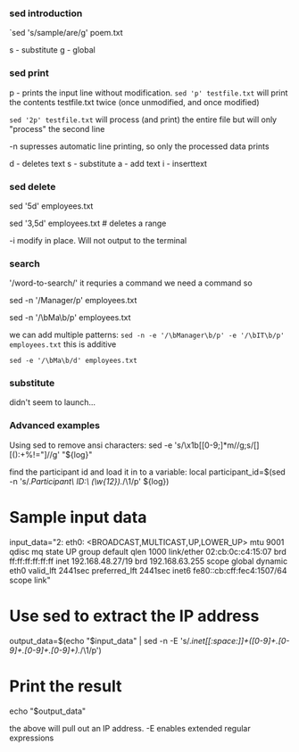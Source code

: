 ### sed introduction

`sed 's/sample/are/g' poem.txt

s - substitute 
g - global

### sed print
p - prints the input line without modification.
`sed 'p' testfile.txt` will print the contents testfile.txt twice (once unmodified, and once modified)

`sed '2p' testfile.txt` will process (and print) the entire file but will only "process" the second line

-n supresses automatic line printing, so only the processed data prints

d - deletes text
s - substitute
a - add text
i - inserttext

### sed delete

sed '5d' employees.txt

sed '3,5d' employees.txt # deletes a range

-i modify in place. Will not output to the terminal

### search
'/word-to-search/' it requries a command
we need a command so

sed -n '/Manager/p' employees.txt

sed -n '/\bMa\b/p' employees.txt

we can add multiple patterns:
`sed -n -e '/\bManager\b/p' -e '/\bIT\b/p' employees.txt` this is additive

`sed -e '/\bMa\b/d' employees.txt`

### substitute

didn't seem to launch...


### Advanced examples

Using sed to remove ansi characters:
sed -e 's/\x1b\[[0-9;]*m//g;s/[][():\+\%\!\=\"]//g' "${log}"

find the participant id and load it in to a variable:
local participant_id=$(sed -n 's/.*Participant\ ID\:\ \(\w\{12\}\).*/\1/p' ${log})

# Sample input data
input_data="2: eth0: <BROADCAST,MULTICAST,UP,LOWER_UP> mtu 9001 qdisc mq state UP group default qlen 1000
    link/ether 02:cb:0c:c4:15:07 brd ff:ff:ff:ff:ff:ff
    inet 192.168.48.27/19 brd 192.168.63.255 scope global dynamic eth0
       valid_lft 2441sec preferred_lft 2441sec
    inet6 fe80::cb:cff:fec4:1507/64 scope link"

# Use sed to extract the IP address
output_data=$(echo "$input_data" | sed -n -E 's/.*inet[[:space:]]+([0-9]+\.[0-9]+\.[0-9]+\.[0-9]+).*/\1/p')

# Print the result
echo "$output_data"

the above will pull out an IP address. -E enables extended regular expressions
